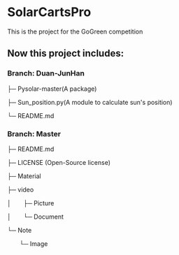 # **SolarCartsPro**
This is the project for the GoGreen competition

## Now this project includes:

### **Branch:** Duan-JunHan

├─ Pysolar-master(A package)

├─ Sun_position.py(A module to calculate sun's position)

└─ README.md

### **Branch:** Master

├─ README.md

├─ LICENSE  (Open-Source license)

├─ Material 

├─ video  

│&emsp;&emsp;├─ Picture  
    
│&emsp;&emsp;└─ Document  

└─ Note

&emsp;&emsp;└─ Image    